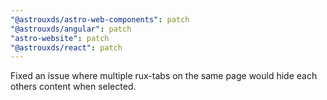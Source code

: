 ```yaml
---
"@astrouxds/astro-web-components": patch
"@astrouxds/angular": patch
"astro-website": patch
"@astrouxds/react": patch
---
```


Fixed an issue where multiple rux-tabs on the same page would hide each others content when selected.
